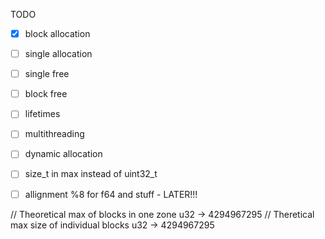 TODO

- [X] block allocation
- [ ] single allocation
- [ ] single free
- [ ] block free

- [ ] lifetimes
- [ ] multithreading
- [ ] dynamic allocation
- [ ] size_t in max instead of uint32_t
- [ ] allignment %8 for f64 and stuff - LATER!!!


// Theoretical max of blocks in one zone u32 -> 4294967295
// Theretical max size of individual blocks u32 -> 4294967295

